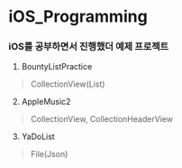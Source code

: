 iOS_Programming
===============

### iOS를 공부하면서 진행했더 예제 프로젝트

1. BountyListPractice
> CollectionView(List)

2. AppleMusic2
> CollectionView, CollectionHeaderView

3. YaDoList
> File(Json)
